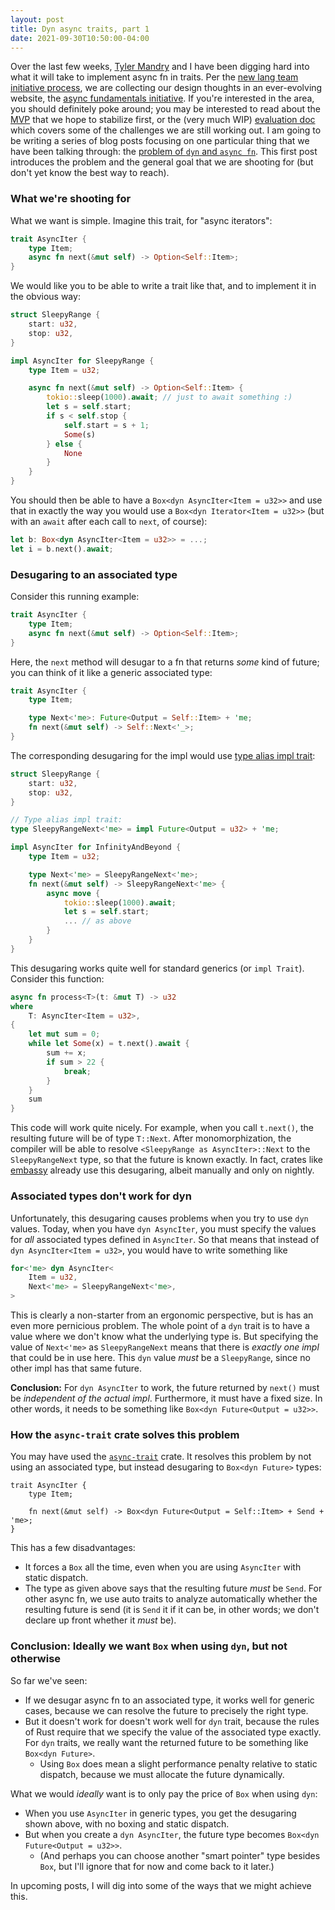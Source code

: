 ```yaml
---
layout: post
title: Dyn async traits, part 1
date: 2021-09-30T10:50:00-04:00
---
```

Over the last few weeks, [Tyler Mandry] and I have been digging hard into what it will take to implement async fn in traits. Per the [new lang team initiative process](https://lang-team.rust-lang.org/initiatives.html), we are collecting our design thoughts in an ever-evolving website, the [async fundamentals initiative](https://rust-lang.github.io/async-fundamentals-initiative/). If you're interested in the area, you should definitely poke around; you may be interested to read about the [MVP](https://rust-lang.github.io/async-fundamentals-initiative/roadmap/mvp.html) that we hope to stabilize first, or the (very much WIP) [evaluation doc](https://rust-lang.github.io/async-fundamentals-initiative/evaluation.html) which covers some of the challenges we are still working out. I am going to be writing a series of blog posts focusing on one particular thing that we have been talking through: the [problem of `dyn` and `async fn`](https://rust-lang.github.io/async-fundamentals-initiative/evaluation/challenges/dyn_traits.html). This first post introduces the problem and the general goal that we are shooting for (but don't yet know the best way to reach).

[Tyler Mandry]: https://github.com/tmandry/

### What we're shooting for

What we want is simple. Imagine this trait, for "async iterators":

```rust
trait AsyncIter {
    type Item;
    async fn next(&mut self) -> Option<Self::Item>;
}
```

We would like you to be able to write a trait like that, and to implement it in the obvious way:

```rust
struct SleepyRange {
    start: u32,
    stop: u32,
}

impl AsyncIter for SleepyRange {
    type Item = u32;

    async fn next(&mut self) -> Option<Self::Item> {
        tokio::sleep(1000).await; // just to await something :)
        let s = self.start;
        if s < self.stop {
            self.start = s + 1;
            Some(s)
        } else {
            None
        }
    }
}
```

You should then be able to have a `Box<dyn AsyncIter<Item = u32>>` and use that in exactly the way you would use a `Box<dyn Iterator<Item = u32>>` (but with an `await` after each call to `next`, of course):

```rust
let b: Box<dyn AsyncIter<Item = u32>> = ...;
let i = b.next().await;
```

### Desugaring to an associated type

Consider this running example:

```rust
trait AsyncIter {
    type Item;
    async fn next(&mut self) -> Option<Self::Item>;
}
```

Here, the `next` method will desugar to a fn that returns *some* kind of future; you can think of it like a generic associated type:

```rust
trait AsyncIter {
    type Item;

    type Next<'me>: Future<Output = Self::Item> + 'me;
    fn next(&mut self) -> Self::Next<'_>;
}
```

The corresponding desugaring for the impl would use [type alias impl trait][tait]:


[tait]: https://rust-lang.github.io/impl-trait-initiative/

```rust
struct SleepyRange {
    start: u32,
    stop: u32,
}

// Type alias impl trait:
type SleepyRangeNext<'me> = impl Future<Output = u32> + 'me;

impl AsyncIter for InfinityAndBeyond {
    type Item = u32;

    type Next<'me> = SleepyRangeNext<'me>;
    fn next(&mut self) -> SleepyRangeNext<'me> {
        async move {
            tokio::sleep(1000).await;
            let s = self.start;
            ... // as above
        }
    }
}
```

This desugaring works quite well for standard generics (or `impl Trait`). Consider this function:

```rust
async fn process<T>(t: &mut T) -> u32
where
    T: AsyncIter<Item = u32>,
{
    let mut sum = 0;
    while let Some(x) = t.next().await {
        sum += x;
        if sum > 22 {
            break;
        }
    }
    sum
}
```

This code will work quite nicely. For example, when you call `t.next()`, the resulting future will be of type `T::Next`. After monomorphization, the compiler will be able to resolve `<SleepyRange as AsyncIter>::Next` to the `SleepyRangeNext` type, so that the future is known exactly. In fact, crates like [embassy](https://github.com/akiles/embassy) already use this desugaring, albeit manually and only on nightly.

### Associated types don't work for dyn

Unfortunately, this desugaring causes problems when you try to use `dyn` values. Today, when you have `dyn AsyncIter`, you must specify the values for *all* associated types defined in `AsyncIter`. So that means that instead of `dyn AsyncIter<Item = u32>`, you would have to write something like

```rust
for<'me> dyn AsyncIter<
    Item = u32,
    Next<'me> = SleepyRangeNext<'me>,
>
```

This is clearly a non-starter from an ergonomic perspective, but is has an even more pernicious problem. The whole point of a `dyn` trait is to have a value where we don't know what the underlying type is. But specifying the value of `Next<'me>` as `SleepyRangeNext` means that there is *exactly one impl* that could be in use here. This `dyn` value *must* be a `SleepyRange`, since no other impl has that same future.

**Conclusion:** For `dyn AsyncIter` to work, the future returned by `next()` must be *independent of the actual impl*. Furthermore, it must have a fixed size. In other words, it needs to be something like `Box<dyn Future<Output = u32>>`.

### How the `async-trait` crate solves this problem

You may have used the [`async-trait`] crate. It resolves this problem by not using an associated type, but instead desugaring to `Box<dyn Future>` types:

[`async-trait`]: https://crates.io/crates/async-trait

```rust=
trait AsyncIter {
    type Item;

    fn next(&mut self) -> Box<dyn Future<Output = Self::Item> + Send + 'me>;
}
```

This has a few disadvantages:

* It forces a `Box` all the time, even when you are using `AsyncIter` with static dispatch.
* The type as given above says that the resulting future *must* be `Send`. For other async fn, we use auto traits to analyze automatically whether the resulting future is send (it is `Send` it if it can be, in other words; we don't declare up front whether it *must* be).

### Conclusion: Ideally we want `Box` when using `dyn`, but not otherwise

So far we've seen:

* If we desugar async fn to an associated type, it works well for generic cases, because we can resolve the future to precisely the right type.
* But it doesn't work for doesn't work well for `dyn` trait, because the rules of Rust require that we specify the value of the associated type exactly. For `dyn` traits, we really want the returned future to be something like `Box<dyn Future>`.
    * Using `Box` does mean a slight performance penalty relative to static dispatch, because we must allocate the future dynamically.

What we would *ideally* want is to only pay the price of `Box` when using `dyn`:

* When you use `AsyncIter` in generic types, you get the desugaring shown above, with no boxing and static dispatch.
* But when you create a `dyn AsyncIter`, the future type becomes `Box<dyn Future<Output = u32>>`.
    * (And perhaps you can choose another "smart pointer" type besides `Box`, but I'll ignore that for now and come back to it later.)

In upcoming posts, I will dig into some of the ways that we might achieve this.

